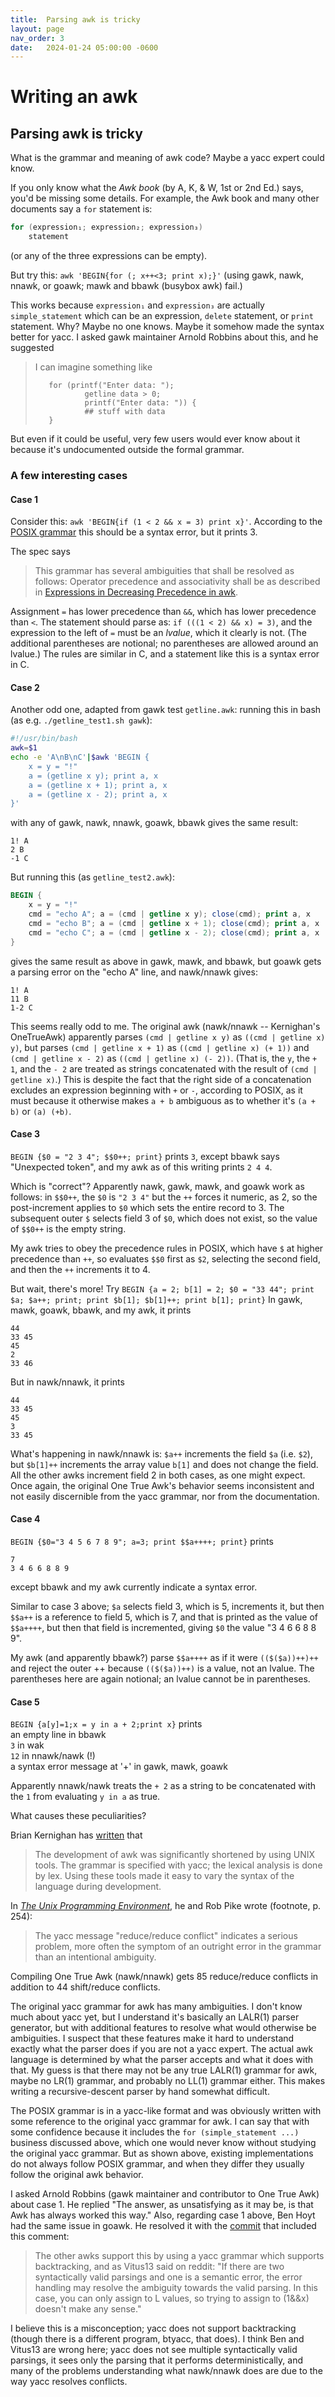 ```yaml
---
title:  Parsing awk is tricky
layout: page
nav_order: 3
date:   2024-01-24 05:00:00 -0600
---
```


# Writing an awk

## Parsing awk is tricky

[//]: # (Markdown comment? First, a bit of a rant about awk syntax.)

What is the grammar and meaning of awk code?
Maybe a yacc expert could know.

If you only know what the _Awk book_ (by A, K, & W, 1st or 2nd Ed.) says, you'd be missing some details.
For example, the Awk book and many other documents say a `for` statement is:
```awk
for (expression₁; expression₂; expression₃)
    statement
```
(or any of the three expressions can be empty).

But try this: `awk 'BEGIN{for (; x++<3; print x);}'` (using gawk, nawk, nnawk, or goawk; mawk and bbawk (busybox awk) fail.)

This works because `expression₁` and `expression₃` are actually `simple_statement` which can be an expression, `delete` statement, or `print` statement.
Why?
Maybe no one knows.
Maybe it somehow made the syntax better for yacc.
I asked gawk maintainer Arnold Robbins about this, and he suggested

> I can imagine something like
>
>        for (printf("Enter data: ");
>                getline data > 0;
>                printf("Enter data: ")) {
>                ## stuff with data
>        }

But even if it could be useful, very few users would ever know about it because it's undocumented outside the formal grammar.

### A few interesting cases

#### Case 1
Consider this: `awk 'BEGIN{if (1 < 2 && x = 3) print x}'`.
According to the [POSIX grammar](https://pubs.opengroup.org/onlinepubs/9699919799/utilities/awk.html#tag_20_06_13_16) this should be a syntax error, but it prints 3.

The spec says
> This grammar has several ambiguities that shall be resolved as follows:
> Operator precedence and associativity shall be as described in [Expressions in Decreasing Precedence in awk](https://pubs.opengroup.org/onlinepubs/9699919799/utilities/awk.html#tab41).

Assignment `=` has lower precedence than `&&`, which has lower precedence than `<`.
The statement should parse as: `if (((1 < 2) && x) = 3)`, and the expression to the left of `=` must be an _lvalue_, which it clearly is not.
(The additional parentheses are notional; no parentheses are allowed around an lvalue.)
The rules are similar in C, and a statement like this is a syntax error in C.

#### Case 2

Another odd one, adapted from gawk test `getline.awk`: running this in bash (as e.g. `./getline_test1.sh gawk`):
```bash
#!/usr/bin/bash
awk=$1
echo -e 'A\nB\nC'|$awk 'BEGIN {
	x = y = "!"
	a = (getline x y); print a, x
	a = (getline x + 1); print a, x
	a = (getline x - 2); print a, x
}'
```
with any of gawk, nawk, nnawk, goawk, bbawk gives the same result:
```
1! A
2 B
-1 C
```

But running this (as `getline_test2.awk`):
```awk
BEGIN {
	x = y = "!"
	cmd = "echo A"; a = (cmd | getline x y); close(cmd); print a, x
	cmd = "echo B"; a = (cmd | getline x + 1); close(cmd); print a, x
	cmd = "echo C"; a = (cmd | getline x - 2); close(cmd); print a, x
}
```
gives the same result as above in gawk, mawk, and bbawk, but goawk gets a parsing error on the "echo A" line, and nawk/nnawk gives:
```
1! A
11 B
1-2 C
```

This seems really odd to me.
The original awk (nawk/nnawk -- Kernighan's OneTrueAwk) apparently parses `(cmd | getline x y)` as `((cmd | getline x) y)`, but parses `(cmd | getline x + 1)` as `((cmd | getline x) (+ 1))` and `(cmd | getline x - 2)` as `((cmd | getline x) (- 2))`.
(That is, the `y`, the `+ 1`, and the `- 2` are treated as strings concatenated with the result of `(cmd | getline x)`.)
This is despite the fact that the right side of a concatenation excludes an expression beginning with `+` or `-`, according to POSIX, as it must because it otherwise makes `a + b` ambiguous as to whether it's `(a + b)` or `(a) (+b)`.

#### Case 3
`BEGIN {$0 = "2 3 4"; $$0++; print}` prints `3`, except bbawk says "Unexpected token", and my awk as of this writing prints `2 4 4`.

Which is "correct"? Apparently nawk, gawk, mawk, and goawk work as follows: in `$$0++`, the `$0` is `"2 3 4"` but the `++` forces it numeric, as 2, so the post-increment applies to `$0` which sets the entire record to 3. The subsequent outer `$` selects field 3 of `$0`, which does not exist, so the value of `$$0++` is the empty string.

My awk tries to obey the precedence rules in POSIX, which have `$` at higher precedence than `++`, so evaluates `$$0` first as `$2`, selecting the second field, and then the `++` increments it to 4.

But wait, there's more!
Try `BEGIN {a = 2; b[1] = 2; $0 = "33 44"; print $a; $a++; print; print $b[1]; $b[1]++; print b[1]; print}`
In gawk, mawk, goawk, bbawk, and my awk, it prints
```
44
33 45
45
2
33 46
```
But in nawk/nnawk, it prints
```
44
33 45
45
3
33 45
```
What's happening in nawk/nnawk is: `$a++` increments the field `$a` (i.e. `$2`), but `$b[1]++` increments the array value `b[1]` and does not change the field. All the other awks increment field 2 in both cases, as one might expect. Once again, the original One True Awk's behavior seems inconsistent and not easily discernible from the yacc grammar, nor from the documentation.


#### Case 4
`BEGIN {$0="3 4 5 6 7 8 9"; a=3; print $$a++++; print}` prints 
```
7
3 4 6 6 8 8 9
```
except bbawk and my awk currently indicate a syntax error.

Similar to case 3 above; `$a` selects field 3, which is 5, increments it, but then `$$a++` is a reference to field 5, which is 7, and that is printed as the value of `$$a++++`, but then that field is incremented, giving `$0` the value "3 4 6 6 8 8 9".

My awk (and apparently bbawk?) parse `$$a++++` as if it were `(($($a))++)++` and reject the outer ++ because `(($($a))++)` is a value, not an lvalue.
The parentheses here are again notional; an lvalue cannot be in parentheses.


#### Case 5
`BEGIN {a[y]=1;x = y in a + 2;print x}` prints    
an empty line in bbawk    
`3` in wak    
`12` in nnawk/nawk (!)    
a syntax error message at '+' in gawk, mawk, goawk

Apparently nnawk/nawk treats the `+ 2` as a string to be concatenated with the `1` from evaluating `y in a` as true.


What causes these peculiarities?

Brian Kernighan has [written](https://awk.dev/awk.spe.pdf) that
> The development of awk was significantly shortened by using UNIX tools. The grammar is specified with yacc; the lexical analysis is done by lex. Using these tools made it easy to vary the syntax of the language during development. 

In [_The Unix Programming Environment_](https://scis.uohyd.ac.in/~apcs/itw/UNIXProgrammingEnvironment.pdf), he and Rob Pike wrote (footnote, p. 254):
> The yacc message "reduce/reduce conflict" indicates a serious problem, more often the symptom of an outright error in the grammar than an intentional ambiguity.

Compiling One True Awk (nawk/nnawk) gets 85 reduce/reduce conflicts in addition to 44 shift/reduce conflicts.

The original yacc grammar for awk has many ambiguities.
I don't know much about yacc yet, but I understand it's basically an LALR(1) parser generator, but with additional features to resolve what would otherwise be ambiguities.
I suspect that these features make it hard to understand exactly what the parser does if you are not a yacc expert.
The actual awk language is determined by what the parser accepts and what it does with that.
My guess is that there may not be any true LALR(1) grammar for awk, maybe no LR(1) grammar, and probably no LL(1) grammar either.
This makes writing a recursive-descent parser by hand somewhat difficult.

The POSIX grammar is in a yacc-like format and was obviously written with some reference to the original yacc grammar for awk.
I can say that with some confidence because it includes the `for (simple_statement ...)` business discussed above, which one would never know without studying the original yacc grammar.
But as shown above, existing implementations do not always follow POSIX grammar, and when they differ they usually follow the original awk behavior.

I asked Arnold Robbins (gawk maintainer and contributor to One True Awk) about case 1.
He replied "The answer, as unsatisfying as it may be, is that Awk has always worked this way."
Also, regarding case 1 above, Ben Hoyt had the same issue in goawk.
He resolved it with the [commit](https://github.com/benhoyt/goawk/commit/799b2b092c7862506ee3dc0395f35665e072f6d1) that included this comment:
> The other awks support this by using a yacc grammar which supports backtracking, and as Vitus13 said on reddit: "If there are two syntactically valid parsings and one is a semantic error, the error handling may resolve the ambiguity towards the valid parsing. In this case, you can only assign to L values, so trying to assign to (1&&x) doesn't make any sense."

I believe this is a misconception; yacc does not support backtracking (though there is a different program, btyacc, that does).
I think Ben and Vitus13 are wrong here; yacc does not see multiple syntactically valid parsings, it sees only the parsing that it performs deterministically, and many of the problems understanding what nawk/nnawk does are due to the way yacc resolves conflicts.


